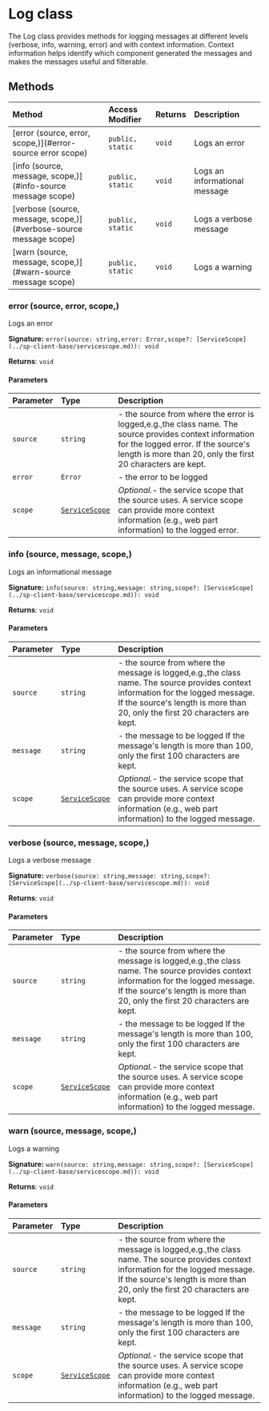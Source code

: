 # Log class





The Log class provides methods for logging messages at different levels (verbose, 
info, warning, error) and with context information. Context information helps identify 
which component generated the messages and makes the messages useful and filterable. 







## Methods

| Method	   | Access Modifier | Returns	| Description|
|:-------------|:----|:-------|:-----------|
|[error (source, error, scope,)](#error-source error scope)     | `public, static` | `void` | Logs an error |
|[info (source, message, scope,)](#info-source message scope)     | `public, static` | `void` | Logs an informational message |
|[verbose (source, message, scope,)](#verbose-source message scope)     | `public, static` | `void` | Logs a verbose message |
|[warn (source, message, scope,)](#warn-source message scope)     | `public, static` | `void` | Logs a warning |





### error (source, error, scope,)

Logs an error

**Signature:** ``error(source: string,error: Error,scope?: [ServiceScope](../sp-client-base/servicescope.md)): void``

**Returns**: `void`



#### Parameters


| Parameter	   | Type    | Description |
|:-------------|:---------------|:------------|
| `source`    | `string` | - the source from where the error is logged,e.g.,the class name.  The source provides context information for the logged error.  If the source's length is more than 20, only the first 20 characters are kept. |
| `error`    | `Error` | - the error to be logged |
| `scope`    | [`ServiceScope`](../sp-client-base/servicescope.md) | _Optional._- the service scope that the source uses. A service scope can provide  more context information (e.g., web part information) to the logged error. |


### info (source, message, scope,)

Logs an informational message

**Signature:** ``info(source: string,message: string,scope?: [ServiceScope](../sp-client-base/servicescope.md)): void``

**Returns**: `void`



#### Parameters


| Parameter	   | Type    | Description |
|:-------------|:---------------|:------------|
| `source`    | `string` | - the source from where the message is logged,e.g.,the class name.  The source provides context information for the logged message.  If the source's length is more than 20, only the first 20 characters are kept. |
| `message`    | `string` | - the message to be logged  If the message's length is more than 100, only the first 100 characters are kept. |
| `scope`    | [`ServiceScope`](../sp-client-base/servicescope.md) | _Optional._- the service scope that the source uses. A service scope can provide  more context information (e.g., web part information) to the logged message. |


### verbose (source, message, scope,)

Logs a verbose message

**Signature:** ``verbose(source: string,message: string,scope?: [ServiceScope](../sp-client-base/servicescope.md)): void``

**Returns**: `void`



#### Parameters


| Parameter	   | Type    | Description |
|:-------------|:---------------|:------------|
| `source`    | `string` | - the source from where the message is logged,e.g.,the class name.  The source provides context information for the logged message.  If the source's length is more than 20, only the first 20 characters are kept. |
| `message`    | `string` | - the message to be logged  If the message's length is more than 100, only the first 100 characters are kept. |
| `scope`    | [`ServiceScope`](../sp-client-base/servicescope.md) | _Optional._- the service scope that the source uses. A service scope can provide  more context information (e.g., web part information) to the logged message. |


### warn (source, message, scope,)

Logs a warning

**Signature:** ``warn(source: string,message: string,scope?: [ServiceScope](../sp-client-base/servicescope.md)): void``

**Returns**: `void`



#### Parameters


| Parameter	   | Type    | Description |
|:-------------|:---------------|:------------|
| `source`    | `string` | - the source from where the message is logged,e.g.,the class name.  The source provides context information for the logged message.  If the source's length is more than 20, only the first 20 characters are kept. |
| `message`    | `string` | - the message to be logged  If the message's length is more than 100, only the first 100 characters are kept. |
| `scope`    | [`ServiceScope`](../sp-client-base/servicescope.md) | _Optional._- the service scope that the source uses. A service scope can provide  more context information (e.g., web part information) to the logged message. |

